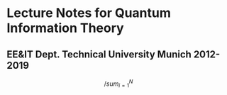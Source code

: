 # Lecture Notes for Quantum Information Theory 
## EE&IT Dept. Technical University Munich 2012-2019

$$/sum_{i=1}^N$$